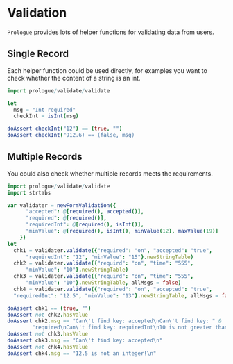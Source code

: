 # Validation

`Prologue` provides lots of helper functions for validating data from users.

## Single Record

Each helper function could be used directly, for examples you want to check whether the content of a string is an int.

```nim
import prologue/validate/validate

let
  msg = "Int required"
  checkInt = isInt(msg)

doAssert checkInt("12") == (true, "")
doAssert checkInt("912.6) == (false, msg)
```

## Multiple Records

You could also check whether multiple records meets the requirements.

```nim
import prologue/validate/validate
import strtabs

var validater = newFormValidation({
      "accepted": @[required(), accepted()],
      "required": @[required()],
      "requiredInt": @[required(), isInt()],
      "minValue": @[required(), isInt(), minValue(12), maxValue(19)]
    })
let
  chk1 = validater.validate({"required": "on", "accepted": "true",
      "requiredInt": "12", "minValue": "15"}.newStringTable)
  chk2 = validater.validate({"requird": "on", "time": "555",
      "minValue": "10"}.newStringTable)
  chk3 = validater.validate({"requird": "on", "time": "555",
      "minValue": "10"}.newStringTable, allMsgs = false)
  chk4 = validater.validate({"required": "on", "accepted": "true",
  "requiredInt": "12.5", "minValue": "13"}.newStringTable, allMsgs = false)

doAssert chk1 == (true, "")
doAssert not chk2.hasValue
doAssert chk2.msg == "Can\'t find key: accepted\nCan\'t find key: " &
        "required\nCan\'t find key: requiredInt\n10 is not greater than or equal to 12.0!\n"
doAssert not chk3.hasValue
doAssert chk3.msg == "Can\'t find key: accepted\n"
doAssert not chk4.hasValue
doAssert chk4.msg == "12.5 is not an integer!\n"
```
